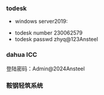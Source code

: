 
### todesk

- windows server2019:
 * todesk number 230062579 
 * todesk passwd zhyq@123Ansteel

### dahua ICC

登陆密码：Admin@2024Ansteel

### 鞍钢轻筑系统


